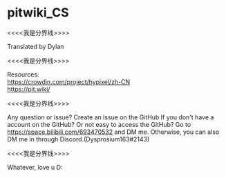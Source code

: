 # pitwiki_CS 

<<<<我是分界线>>>>

 Translated by Dylan

  <<<<我是分界线>>>>

 Resources:                                   
 https://crowdin.com/project/hypixel/zh-CN   
 https://pit.wiki/

<<<<我是分界线>>>>

 Any question or issue? 
 Create an issue on the GitHub
 If you don't have a account on the GitHub? Or not easy to access the GitHub?
 Go to https://space.bilibili.com/693470532 and DM me. 
 Otherwise, you can also DM me in through Discord.(Dysprosium163#2143)

<<<<我是分界线>>>>

 Whatever, love u D:

